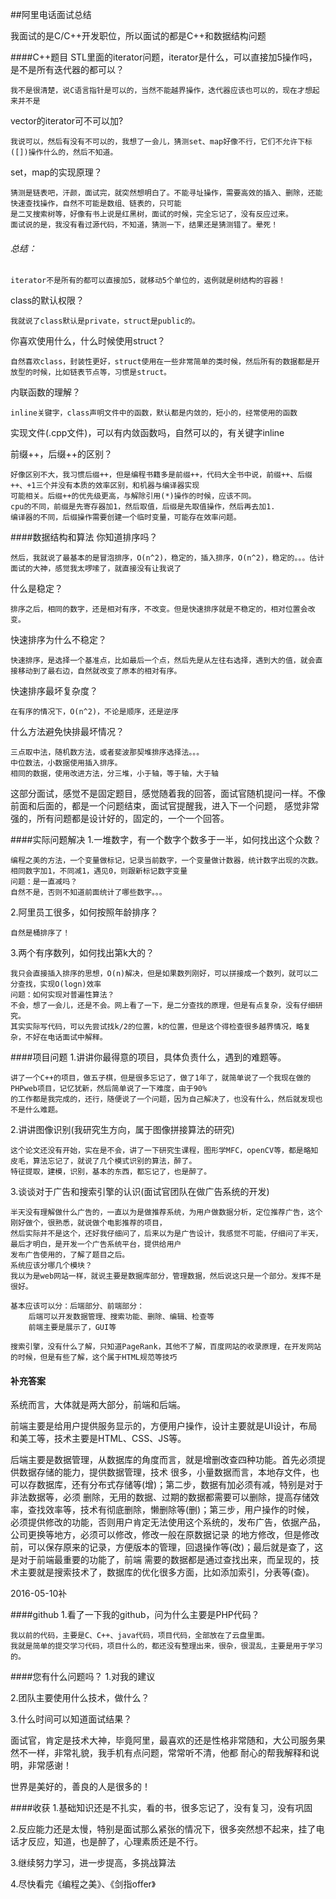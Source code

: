 ##阿里电话面试总结

我面试的是C/C++开发职位，所以面试的都是C++和数据结构问题

####C++题目
STL里面的iterator问题，iterator是什么，可以直接加5操作吗，是不是所有迭代器的都可以？
	
	我不是很清楚，说C语言指针是可以的，当然不能越界操作，迭代器应该也可以的，现在才想起来并不是
	
vector的iterator可不可以加? 

	我说可以，然后有没有不可以的，我想了一会儿，猜测set、map好像不行，它们不允许下标([])操作什么的，然后不知道。

set，map的实现原理？

	猜测是链表吧，汗颜，面试完，就突然想明白了。不能寻址操作，需要高效的插入、删除，还能快速查找操作，自然不可能是数组、链表的，只可能
	是二叉搜索树等，好像有书上说是红黑树，面试的时候，完全忘记了，没有反应过来。
	面试说的是，我没有看过源代码，不知道，猜测一下，结果还是猜测错了。晕死！
	
###### 总结：

	iterator不是所有的都可以直接加5，就移动5个单位的，返例就是树结构的容器！
	
class的默认权限？

	我就说了class默认是private，struct是public的。
	
你喜欢使用什么，什么时候使用struct？

	自然喜欢class，封装性更好，struct使用在一些非常简单的类时候，然后所有的数据都是开放型的时候，比如链表节点等，习惯是struct。
	
内联函数的理解？

	inline关键字，class声明文件中的函数，默认都是内敛的，短小的，经常使用的函数
	
实现文件(.cpp文件)，可以有内敛函数吗，自然可以的，有关键字inline

前缀++，后缀++的区别？

	好像区别不大，我习惯后缀++，但是编程书籍多是前缀++，代码大全书中说，前缀++、后缀++、+1三个并没有本质的效率区别，和机器与编译器实现
	可能相关。后缀++的优先级更高，与解除引用(*)操作的时候，应该不同。
	cpu的不同，前缀是先寄存器加1，然后取值，后缀是先取值操作，然后再去加1.
	编译器的不同，后缀操作需要创建一个临时变量，可能存在效率问题。
	
####数据结构和算法
你知道排序吗？

	然后，我就说了最基本的是冒泡排序，O(n^2)，稳定的，插入排序，O(n^2)，稳定的。。。估计面试的大神，感觉我太啰嗦了，就直接没有让我说了
	
什么是稳定？

	排序之后，相同的数字，还是相对有序，不改变。但是快速排序就是不稳定的，相对位置会改变。
	
快速排序为什么不稳定？
	
	快速排序，是选择一个基准点，比如最后一个点，然后先是从左往右选择，遇到大的值，就会直接移动到了最右边，自然就改变了原本的相对有序。
	
快速排序最坏复杂度？

	在有序的情况下，O(n^2)，不论是顺序，还是逆序
	
什么方法避免快排最坏情况？

	三点取中法，随机数方法，或者斐波那契堆排序选择法。。。
	中位数法，小数据使用插入排序。
	相同的数据，使用改进方法，分三堆，小于轴，等于轴，大于轴
	
这部分面试，感觉不是固定题目，感觉随着我的回答，面试官随机提问一样。不像前面和后面的，都是一个问题结束，面试官提醒我，进入下一个问题，
感觉非常强的，所有问题都是设计好的，固定的，一个一个回答。

####实际问题解决
1.一堆数字，有一个数字个数多于一半，如何找出这个众数？

	编程之美的方法，一个变量做标记，记录当前数字，一个变量做计数器，统计数字出现的次数。相同数字加1，不同减1，遇见0，则跟新标记数字变量
	问题：是一直减吗？
	自然不是，否则不知道前面统计了哪些数字。。。

2.阿里员工很多，如何按照年龄排序？

	自然是桶排序了！
	
3.两个有序数列，如何找出第k大的？

	我只会直接插入排序的思想，O(n)解决，但是如果数列刚好，可以拼接成一个数列，就可以二分查找，实现O(logn)效率
	问题：如何实现对普遍性算法？
	不会，想了一会儿，还是不会。网上看了一下，是二分查找的原理，但是有点复杂，没有仔细研究。
	其实实际写代码，可以先尝试找k/2的位置，k的位置，但是这个得检查很多越界情况，略复杂，不好在电话面试中解释。
	
####项目问题
1.讲讲你最得意的项目，具体负责什么，遇到的难题等。

	讲了一个C++的项目，做五子棋，但是很多忘记了，做了1年了，就简单说了一个我现在做的PHPweb项目，记忆犹新，然后简单说了一下难度，由于90%
	的工作都是我完成的，还行，随便说了一个问题，因为自己解决了，也没有什么，然后就发现也不是什么难题。
	
2.讲讲图像识别(我研究生方向，属于图像拼接算法的研究)

	这个论文还没有开始，实在是不会，讲了一下研究生课程，图形学MFC，openCV等，都是略知皮毛，算法忘记了，就说了几个模式识别的算法，醉了。
	特征提取，建模，识别，基本的东西，都忘记了，也是醉了。
	
3.谈谈对于广告和搜索引擎的认识(面试官团队在做广告系统的开发)

	半天没有理解做什么广告的，一直以为是做推荐系统，为用户做数据分析，定位推荐广告，这个刚好做个，很熟悉，就说做个电影推荐的项目，
	然后实际并不是这个，还好我仔细问了，后来以为是广告设计，我感觉不可能，仔细问了半天，最后才明白，是开发一个广告系统平台，提供给用户
	发布广告使用的，了解了题目之后。
	系统应该分哪几个模块？
	我以为是web网站一样，就说主要是数据库部分，管理数据，然后说这只是一个部分。发挥不是很好。
	
	基本应该可以分：后端部分、前端部分：
		后端可以开发数据管理、搜索功能、删除、编辑、检查等
		前端主要是展示了，GUI等
		
	搜索引擎，没有什么了解，只知道PageRank，其他不了解，百度网站的收录原理，在开发网站的时候，但是有些了解，这个属于HTML规范等技巧
	
#### 补充答案
系统而言，大体就是两大部分，前端和后端。

前端主要是给用户提供服务显示的，方便用户操作，设计主要就是UI设计，布局和美工等，技术主要是HTML、CSS、JS等。

后端主要是数据管理，从数据库的角度而言，就是增删改查四种功能。首先必须提供数据存储的能力，提供数据管理，技术
很多，小量数据而言，本地存文件，也可以存数据库，还有分布式存储等(增)；第二步，数据有加必须有减，特别是对于非法数据等，必须
删除，无用的数据、过期的数据都需要可以删除，提高存储效率，查找效率等，技术有彻底删除，懒删除等(删)；第三步，用户操作的时候，
必须提供修改的功能，否则用户肯定无法使用这个系统的，发布广告，依据产品，公司更换等地方，必须可以修改，修改一般在原数据记录
的地方修改，但是修改前，可以保存原来的记录，方便版本的管理，回退操作等(改)；最后就是查了，这是对于前端最重要的功能了，前端
需要的数据都是通过查找出来，而呈现的，技术主要就是搜索技术了，数据库的优化很多方面，比如添加索引，分表等(查)。

2016-05-10补

####github
1.看了一下我的github，问为什么主要是PHP代码？
	
	我以前的代码，主要是C、C++、java代码，项目代码，全部放在了云盘里面。
	我就是简单的提交学习代码，项目什么的，都还没有整理出来，很杂，很混乱，主要是用于学习的。
	
	
####您有什么问题吗？
1.对我的建议

2.团队主要使用什么技术，做什么？

3.什么时间可以知道面试结果？
	
面试官，肯定是技术大神，毕竟阿里，最喜欢的还是性格非常随和，大公司服务果然不一样，非常礼貌，我手机有点问题，常常听不清，他都
耐心的帮我解释和说明，非常感谢！

世界是美好的，善良的人是很多的！
	
####收获
1.基础知识还是不扎实，看的书，很多忘记了，没有复习，没有巩固

2.反应能力还是太慢，特别是面试那么紧张的情况下，很多突然想不起来，挂了电话才反应，知道，也是醉了，心理素质还是不行。

3.继续努力学习，进一步提高，多挑战算法

4.尽快看完《编程之美》、《剑指offer》
	
